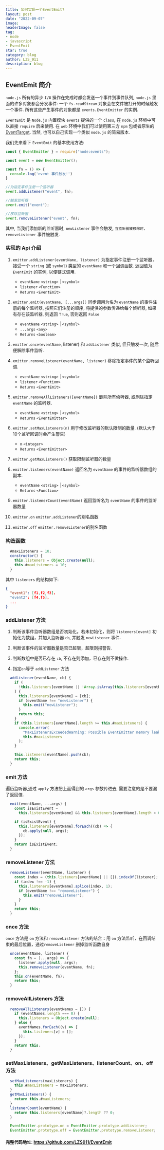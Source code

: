 ```yaml
---
title: 如何实现一个EventEmit?
layout: post
date: "2022-09-07"
image: 
headerImage: false
tag:
- node
- javascript
- EventEmit
star: true
category: blog
author: LZS_911
description: blog
---
```


## EventEmit 简介

`node.js` 所有的异步 `I/O` 操作在完成时都会发送一个事件到事件队列, `node.js` 里面的许多对象都会分发事件: 一个 `fs.readStream` 对象会在文件被打开的时候触发一个事件. 所有这些产生事件的对象都是 `events.EventEmitter` 的实例.

`EventEmit` 是 `Node.js` 内置模块 `events` 提供的一个 `class`, 在 `node.js` 环境中可以直接 `require` 后来使用. 在 `web` 环境中我们可以使用第三方 `npm` 包或者原生的 [EventTarget](https://developer.mozilla.org/zh-CN/docs/Web/API/EventTarget). 当然, 也可以自己实现一个类似 `node.js` 的简易版本.

我们先来看下 `EventEmit` 的基本使用方法:

```javascript
const { EventEmitter } = require("node:events");

const event = new EventEmitter();

const fn = () => {
  console.log('event 事件触发!')
}

//为指定事件注册一个监听器
event.addListener("event", fn);

//触发监听器
event.emit("event");

//移除监听器
event.removeListener("event", fn);
```

其中, 当我们添加新的监听器时, `newListener` 事件会触发, `当监听器被移除时，removeListener` 事件被触发.

### 实现的 Api 介绍

  1. `emitter.addListener(eventName, listener)` 为指定事件注册一个监听器，接受一个 `string` (或 `symbol`) 类型的 `eventName` 和一个回调函数. 返回值为 `EventEmit` 的实例, 以便链式调用.
      * `eventName` `<string>` | `<symbol>`
      * `listener` `<Function>`
      * `Returns` `<EventEmit>`
  
  2. `emitter.emit(eventName, [...args])` 同步调用为名为 `eventName` 的事件注册的每个监听器, 按照它们注册的顺序, 将提供的参数传递给每个侦听器, 如果有存在该监听器, 则返回 `True`, 否则返回 `False`
      * `eventName` `<string>` | `<symbol>`
      * `...args` `<any>`
      * `Returns` `<boolean>`
  
  3. `emitter.once(eventName`, listener) 和 `addListener` 类似, 但只触发一次, 随后便解除事件监听.

  4. `emitter.removeListener(eventName, listener)` 移除指定事件的某个监听回调.
      * `eventName` `<string>` | `<symbol>`
      * `listener` `<Function>`
      * `Returns` `<EventEmit>`

  5. `emitter.removeAllListeners([eventName])` 删除所有侦听器, 或删除指定 `eventName` 的监听器.
      * `eventName` `<string>` | `<symbol>`
      * `Returns`  `<EventEmitter>`

  6. `emitter.setMaxListeners(n)` 用于修改监听器的默认限制的数量. (默认大于10个监听回调时会产生警告)
      * `n` `<integer>`
      * `Returns`  `<EventEmitter>`

  7. `emitter.getMaxListeners()` 获取限制监听器的数量

  8. `emitter.listeners(eventName)` 返回名为 `eventName` 的事件的监听器数组的副本.
      * `eventName` `<string>` | `<symbol>`
      * `Returns`  `<Function>`

  9. `emitter.listenerCount(eventName)` 返回监听名为 `eventName` 的事件的监听器数量

  10. `emitter.on` `emitter.addListener`的别名函数

  11. `emitter.off` `emitter.removeListener`的别名函数

### 构造函数

```javascript
  #maxListeners = 10;
  constructor() {
    this.listeners = Object.create(null);
    this.#maxListeners = 10;
  }
```

其中 `listeners` 的结构如下:

```JSON
{
  "event1": [f1,f2,f3]，
  "event2": [f4,f5]，
  ...
}
```

### addListener 方法

1. 判断该事件监听器数组是否初始化，若未初始化，则将 `listeners[event]` 初始化为数组，并加入监听器 `cb`, 并触发 `newListener` 事件.

2. 判断该事件的监听器数量是否已超限，超限则报警告.

3. 判断数组中是否已存在 `cb`, 不存在则添加，已存在则不做操作.

4. 指定`on`等于 `addListener` 方法

```javascript
  addListener(eventName, cb) {
    if (
      !this.listeners[eventName || !Array.isArray(this.listeners[eventName])]
    ) {
      this.listeners[eventName] = [cb];
      if (eventName !== "newListener") {
        this.emit("newListener");
      }
      return this;
    }
    if (this.listeners[eventName].length >= this.#maxListeners) {
      console.error(
        "MaxListenersExceededWarning: Possible EventEmitter memory leak detected. %d event6 listeners added to [EventEmitter]. Use emitter.setMaxListeners() to increase limit",
        this.#maxListeners
      );
    }

    this.listeners[eventName].push(cb);
    return this;
  }

```

### emit 方法

遍历监听器,通过 `apply` 方法把上面得到的 `args` 参数传进去, 需要注意的是不要漏了返回值.

```javascript
  emit(eventName, ...args) {
    const isExistEvent =
      this.listeners[eventName] && this.listeners[eventName].length > 0;

    if (isExistEvent) {
      this.listeners[eventName].forEach((cb) => {
        cb.apply(null, args);
      });
    }
    return isExistEvent;
  }
```

### removeListener 方法

```javascript
  removeListener(eventName, listener) {
    const index = (this.listeners[eventName] || []).indexOf(listener);
    if (index !== -1) {
      this.listeners[eventName].splice(index, 1);
      if (eventName !== "removeListener") {
        this.emit("removeListener");
      }
    }
    return this;
  }
```

### once 方法

`once` 方法是 `on` 方法和 `removeListener` 方法的结合：用 `on` 方法监听，在回调结束的最后位置，通过`removeListener` 删掉监听函数自身

```javascript
  once(eventName, listener) {
    const fn = (...args) => {
      listener.apply(null, args);
      this.removeListener(eventName, fn);
    };
    this.on(eventName, fn);
    return this;
  }
```

### removeAllListeners 方法

```javascript
  removeAllListeners(eventNames = []) {
    if (eventNames.length === 0) {
      this.listeners = Object.create(null);
    } else {
      eventNames.forEach((v) => {
        this.listeners[v] = [];
      });
    }
    return this;
  }
```

### setMaxListeners、getMaxListeners、listenerCount、on、off 方法

```javascript
  setMaxListeners(maxListeners) {
    this.#maxListeners = maxListeners;
  }
  getMaxListeners() {
    return this.#maxListeners;
  }
  listenerCount(eventName) {
    return this.listeners[eventName]?.length ?? 0;
  }

  EventEmitter.prototype.on = EventEmitter.prototype.addListener;
  EventEmitter.prototype.off = EventEmitter.prototype.removeListener;
```

#### 完整代码地址: <https://github.com/LZS911/EventEmit>
